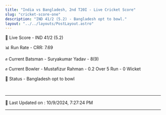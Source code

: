 ```yaml
---
title: "India vs Bangladesh, 2nd T20I - Live Cricket Score"
slug: "cricket-score-one"
description: "IND 41/2 (5.2) - Bangladesh opt to bowl."
layout: "../../layouts/PostLayout.astro"
---
```


🔴 Live Score - IND 41/2 (5.2)  

📊 Run Rate - CRR: 7.69  

✊ Current Batsman - Suryakumar Yadav - 8(9)  

✊ Current Bowler - Mustafizur Rahman - 0.2 Over 5 Run - 0 Wicket  

📑 Status - Bangladesh opt to bowl

<br />

***

📝 Last Updated on : 10/9/2024, 7:27:24 PM

***

